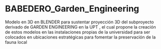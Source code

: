 # BABEDERO_Garden_Engineering
Modelo en 3D en BLENDER  para sustentar proyección 3D del subproyecto derivado de GARDEN ENGINEERING en la UPT , el cual propone la creación de estos modelos en las instalaciones propias de la universidad para ser colocados en ubicaciones estratégicas para fomentar la preservación de la fauna local 

